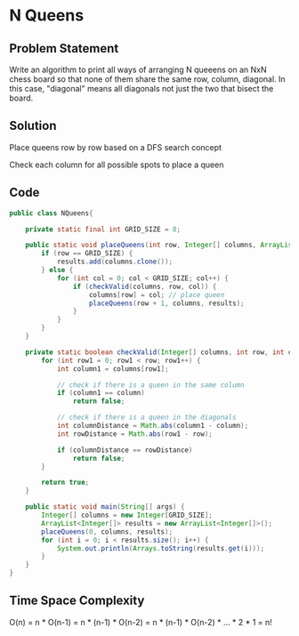 # N Queens

## Problem Statement

Write an algorithm to print all ways of arranging N queeens on an NxN chess board so that none of them share the same row, column, diagonal. In this case, "diagonal" means all diagonals not just the two that bisect the board.

## Solution
Place queens row by row based on a DFS search concept

Check each column for all possible spots to place a queen

## Code

```java
public class NQueens{

	private static final int GRID_SIZE = 8;

	public static void placeQueens(int row, Integer[] columns, ArrayList<Integer[]> results) {
		if (row == GRID_SIZE) {
			results.add(columns.clone());
		} else {
			for (int col = 0; col < GRID_SIZE; col++) {
				if (checkValid(columns, row, col)) {
					columns[row] = col; // place queen
					placeQueens(row + 1, columns, results);
				}
			}
		}
	}

	private static boolean checkValid(Integer[] columns, int row, int column) {
		for (int row1 = 0; row1 < row; row1++) {
			int column1 = columns[row1];

			// check if there is a queen in the same column
			if (column1 == column)
				return false;

			// check if there is a queen in the diagonals
			int columnDistance = Math.abs(column1 - column);
			int rowDistance = Math.abs(row1 - row);

			if (columnDistance == rowDistance)
				return false;
		}

		return true;
	}

	public static void main(String[] args) {
		Integer[] columns = new Integer[GRID_SIZE];
		ArrayList<Integer[]> results = new ArrayList<Integer[]>();
		placeQueens(0, columns, results);
		for (int i = 0; i < results.size(); i++) {
			System.out.println(Arrays.toString(results.get(i)));
		}
	}
}
```
## Time Space Complexity

O(n) = n * O(n-1) = n * (n-1) * O(n-2) = n * (n-1) * O(n-2)  * ... * 2 *  1 = n!

